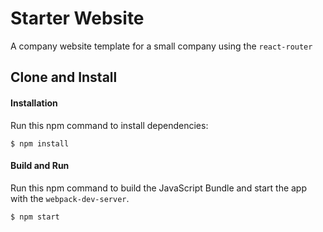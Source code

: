 Starter Website
=====================
A company website template for a small company using the `react-router`

Clone and Install
-------------

#### Installation
Run this npm command to install dependencies:
```
$ npm install
```

#### Build and Run
Run this npm command to build the JavaScript Bundle and start the app with the `webpack-dev-server`.
```
$ npm start
```
